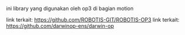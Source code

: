 ini library yang digunakan oleh op3 di bagian motion

link terkait: https://github.com/ROBOTIS-GIT/ROBOTIS-OP3
link terkait: https://github.com/darwinop-ens/darwin-op
